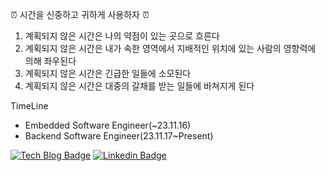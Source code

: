 ⏰ 시간을 신중하고 귀하게 사용하자 ⏰
1. 계획되지 않은 시간은 나의 약점이 있는 곳으로 흐른다
2. 계획되지 않은 시간은 내가 속한 영역에서 지배적인 위치에 있는 사람의 영향력에 의해 좌우된다
3. 계획되지 않은 시간은 긴급한 일들에 소모된다
4. 계획되지 않은 시간은 대중의 갈채를 받는 일들에 바쳐지게 된다

TimeLine
- Embedded Software Engineer(~23.11.16)
- Backend Software Engineer(23.11.17~Present)

<!--<img src="https://img.shields.io/badge/-03C75A?style=for-the-badge&logo=Naver&logoColor=white">
<img src="https://img.shields.io/badge/Python-3776AB?style=for-the-badge&logo=Python&logoColor=white">
-->


[![Tech Blog Badge](https://img.shields.io/badge/N-03C75A%3Fstyle%3Dbadge%26logo%3DNaver)](https://blog.naver.com/gkswlcjs2)
[![Linkedin Badge](https://img.shields.io/badge/-LinkedIn-blue?style=flat-square&logo=Linkedin&logoColor=white&link=https://www.linkedin.com/in/seong-yun-byeon-8183a8113/)](https://www.linkedin.com/in/jchan1996/)
	



